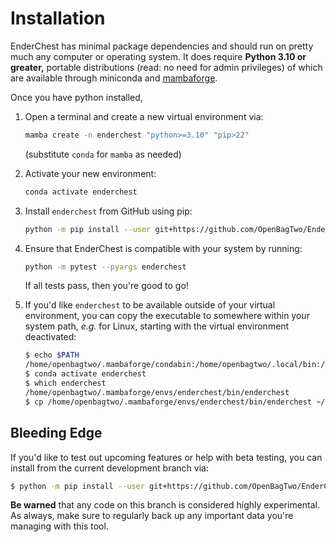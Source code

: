 # Installation

EnderChest has minimal package dependencies and should run on pretty much
any computer or operating system. It does require **Python 3.10 or greater,**
portable distributions (read: no need for admin privileges)  of which are
available through miniconda and
[mambaforge](https://github.com/conda-forge/miniforge#mambaforge).

Once you have python installed,

1. Open a terminal and create a new virtual environment via:
   ```bash
   mamba create -n enderchest "python>=3.10" "pip>22"
   ```
   (substitute `conda` for `mamba` as needed)

1. Activate your new environment:
    ```bash
    conda activate enderchest
    ```

1. Install `enderchest` from GitHub using pip:
    ```bash
    python -m pip install --user git+https://github.com/OpenBagTwo/EnderChest.git@release#egg=enderchest[test]
    ```

1. Ensure that EnderChest is compatible with your system by running:
    ```bash
    python -m pytest --pyargs enderchest
    ```

    If all tests pass, then you're good to go!

1. If you'd like `enderchest` to be available outside of your virtual environment,
   you can copy the executable to somewhere within your system path, _e.g._ for
   Linux, starting with the virtual environment deactivated:
   ```bash
   $ echo $PATH
   /home/openbagtwo/.mambaforge/condabin:/home/openbagtwo/.local/bin:/usr/local/bin:/usr/bin:/bin:/usr/local/sbin
   $ conda activate enderchest
   $ which enderchest
   /home/openbagtwo/.mambaforge/envs/enderchest/bin/enderchest
   $ cp /home/openbagtwo/.mambaforge/envs/enderchest/bin/enderchest ~/.local/bin/
   ```

## Bleeding Edge

If you'd like to test out upcoming features or help with beta testing, you
can install from the current development branch via:

```bash
$ python -m pip install --user git+https://github.com/OpenBagTwo/EnderChest.git@dev#egg=enderchest[test]
```

**Be warned** that any code on this branch is considered highly experimental.
As always, make sure to regularly back up any important data you're managing
with this tool.
